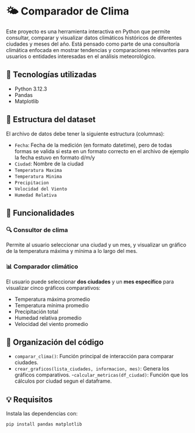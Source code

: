 # 🌤️ Comparador de Clima

Este proyecto es una herramienta interactiva en Python que permite consultar, comparar y visualizar datos climáticos históricos de diferentes ciudades y meses del año. Está pensado como parte de una consultoría climática enfocada en mostrar tendencias y comparaciones relevantes para usuarios o entidades interesadas en el análisis meteorológico.

## 🧰 Tecnologías utilizadas

- Python 3.12.3 
- Pandas
- Matplotlib

## 📁 Estructura del dataset

El archivo de datos debe tener la siguiente estructura (columnas):

- `Fecha`: Fecha de la medición (en formato datetime), pero de todas formas se valida si esta en un formato correcto en el archivo de ejemplo la fecha estuvo en formato d/m/y
- `Ciudad`: Nombre de la ciudad
- `Temperatura Maxima`
- `Temperatura Minima`
- `Precipitacion`
- `Velocidad del Viento`
- `Humedad Relativa`

## 🚀 Funcionalidades

### 🔍 Consultor de clima
Permite al usuario seleccionar una ciudad y un mes, y visualizar un gráfico de la temperatura máxima y mínima a lo largo del mes.

### 📊 Comparador climático
El usuario puede seleccionar **dos ciudades** y un **mes específico** para visualizar cinco gráficos comparativos:
- Temperatura máxima promedio
- Temperatura mínima promedio
- Precipitación total
- Humedad relativa promedio
- Velocidad del viento promedio

## 🧱 Organización del código

- `comparar_clima()`: Función principal de interacción para comparar ciudades.
- `crear_graficos(lista_ciudades, informacion, mes)`: Genera los gráficos comparativos.
-`calcular_metricas(df_ciudad)`: Función que los cálculos por ciudad segun el dataframe.

## 💡 Requisitos

Instala las dependencias con:

```bash
pip install pandas matplotlib
